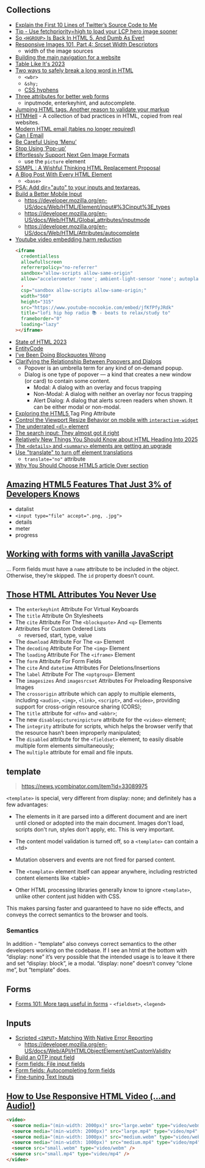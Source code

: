 
## Collections

- [Explain the First 10 Lines of Twitter’s Source Code to Me](https://css-tricks.com/explain-the-first-10-lines-of-twitter-source-code/)
- [Tip - Use fetchpriority=high to load your LCP hero image sooner](https://addyosmani.com/blog/fetch-priority/)
- [So `<HGROUP>` Is Back In HTML 5, And Dumb As Ever!](https://medium.com/codex/so-hgroup-is-back-in-html-5-and-dumb-as-ever-c81e00f6320d)
- [Responsive Images 101, Part 4: Srcset Width Descriptors](https://cloudfour.com/thinks/responsive-images-101-part-4-srcset-width-descriptors/)
  - width of the image sources
- [Building the main navigation for a website](https://web.dev/website-navigation/)
- [Table Like It's 2023](https://www.htmhell.dev/adventcalendar/2022/14/)
- [Two ways to safely break a long word in HTML](https://www.amitmerchant.com/two-ways-to-safely-break-a-long-word-in-html/)
  - `<wbr>`
  - `&shy;`
  - [CSS hyphens](https://developer.mozilla.org/en-US/docs/Web/CSS/hyphens)
- [Three attributes for better web forms](https://adactio.com/journal/19842)
  - inputmode, enterkeyhint, and autocomplete.
- [Jumping HTML tags. Another reason to validate your markup](https://pepelsbey.dev/articles/jumping-html-tags/)
- [HTMHell](https://www.htmhell.dev/) - A collection of bad practices in HTML, copied from real websites.
- [Modern HTML email (tables no longer required)](https://fullystacked.net/posts/modern-html-email/)
- [Can I Email](https://www.caniemail.com/clients/)
- [Be Careful Using ‘Menu’](https://adrianroselli.com/2023/05/be-careful-using-menu.html)
- [Stop Using ‘Pop-up’](https://adrianroselli.com/2021/07/stop-using-pop-up.html)
- [Effortlessly Support Next Gen Image Formats](https://dennisforbes.ca/articles/jpegxl_just_won_the_image_wars.html)
  - use the `picture` element
- [SSMPL : A Wishful Thinking HTML Replacement Proposal](https://medium.com/codex/ssmpl-a-wishful-thinking-html-replacement-proposal-1e11e8d86bf6)
- [A Blog Post With Every HTML Element](https://www.patrickweaver.net/blog/a-blog-post-with-every-html-element/)
  - `<base>`
- [PSA: Add dir="auto" to your inputs and textareas.](https://mough.xyz/312/psa-add-dir-auto-to-your-inputs-and-textareas)
- [Build a Better Mobile Input](https://better-mobile-inputs.netlify.app/)
  - https://developer.mozilla.org/en-US/docs/Web/HTML/Element/input#%3Cinput%3E_types
  - https://developer.mozilla.org/en-US/docs/Web/HTML/Global_attributes/inputmode
  - https://developer.mozilla.org/en-US/docs/Web/HTML/Attributes/autocomplete
- [Youtube video embedding harm reduction](https://dustri.org/b/youtube-video-embedding-harm-reduction.html)
  ```html
  <iframe
    credentialless
    allowfullscreen
    referrerpolicy="no-referrer"
    sandbox="allow-scripts allow-same-origin"
    allow="accelerometer 'none'; ambient-light-sensor 'none'; autoplay 'none'; battery 'none'; browsing-topics 'none'; camera 'none'; display-capture 'none'; domain-agent 'none'; document-domain 'none'; encrypted-media 'none'; execution-while-not-rendered 'none'; execution-while-out-of-viewport ''; gamepad 'none'; geolocation 'none'; gyroscope 'none'; hid 'none'; identity-credentials-get 'none'; idle-detection 'none'; local-fonts 'none'; magnetometer 'none'; microphone 'none'; midi 'none'; otp-credentials 'none'; payment 'none'; picture-in-picture 'none'; publickey-credentials-create 'none'; publickey-credentials-get 'none'; screen-wake-lock 'none'; serial 'none'; speaker-selection 'none'; usb 'none'; window-management 'none'; xr-spatial-tracking 'none'"
    ,
    csp="sandbox allow-scripts allow-same-origin;"
    width="560"
    height="315"
    src="https://www.youtube-nocookie.com/embed/jfKfPfyJRdk"
    title="lofi hip hop radio 📚 - beats to relax/study to"
    frameborder="0"
    loading="lazy"
  ></iframe>
  ```
- [State of HTML 2023](https://2023.stateofhtml.com/)
- [EntityCode](https://entitycode.com/)
- [I’ve Been Doing Blockquotes Wrong](https://css-irl.info/ive-been-doing-blockquotes-wrong/)
- [Clarifying the Relationship Between Popovers and Dialogs](https://css-tricks.com/clarifying-the-relationship-between-popovers-and-dialogs/)
  - Popover is an umbrella term for any kind of on-demand popup.
  - Dialog is one type of popover — a kind that creates a new window (or card) to contain some content.
    - Modal: A dialog with an overlay and focus trapping
    - Non-Modal: A dialog with neither an overlay nor focus trapping
    - Alert Dialog: A dialog that alerts screen readers when shown. It can be either modal or non-modal.
- [Exploring the HTML5 <a> Tag Ping Attribute](https://jsdev.space/html-ping-attribute/)
- [Control the Viewport Resize Behavior on mobile with `interactive-widget`](https://htmhell.dev/adventcalendar/2024/4/)
- [The underrated `<dl>` element](https://htmhell.dev/adventcalendar/2024/26/)
- [The search input: They almost got it right](https://htmhell.dev/adventcalendar/2024/24/)
- [Relatively New Things You Should Know about HTML Heading Into 2025](https://frontendmasters.com/blog/bone-up-html-2025/)
- [The `<details>` and `<summary>` elements are getting an upgrade](https://blog.stephaniestimac.com/posts/2024/10/html-details-and-summary-update/)
- [Use "translate" to turn off element translations](https://www.stefanjudis.com/today-i-learned/non-translatable-html-elements/)
  - `translate="no"` attribute
- [Why You Should Choose HTML5 article Over section](https://www.smashingmagazine.com/2020/01/html5-article-section/)

## [Amazing HTML5 Features That Just 3% of Developers Knows](https://halimshams.medium.com/amazing-html5-features-that-just-3-of-developers-knows-easy-and-surprising-ac67ff598162)

- datalist
- `<input type="file" accept=".png, .jpg">`
- details
- meter
- progress

## [Working with forms with vanilla JavaScript](https://gomakethings.com/working-with-forms-with-vanilla-javascript/)

... Form fields must have a `name` attribute to be included in the object. Otherwise, they’re skipped. The `id` property doesn’t count.

## [Those HTML Attributes You Never Use](https://www.smashingmagazine.com/2022/03/html-attributes-you-never-use/)

- The `enterkeyhint` Attribute For Virtual Keyboards
- The `title` Attribute On Stylesheets
- The `cite` Attribute For The `<blockquote>` And `<q>` Elements
- Attributes For Custom Ordered Lists
  - reversed, start, type, value
- The `download` Attribute For The `<a>` Element
- The `decoding` Attribute For The `<img>` Element
- The `loading` Attribute For The `<iframe>` Element
- The `form` Attribute For Form Fields
- The `cite` And `datetime` Attributes For Deletions/Insertions
- The `label` Attribute For The `<optgroup>` Element
- The `imagesizes` And `imagesrcset` Attributes For Preloading Responsive Images
- The `crossorigin` attribute which can apply to multiple elements, including `<audio>`, `<img>`, `<link>`, `<script>`, and `<video>`, providing support for cross-origin resource sharing (CORS);
- The `title` attribute for `<dfn>` and `<abbr>`;
- The new `disablepictureinpicture` attribute for the `<video>` element;
- The `integrity` attribute for scripts, which helps the browser verify that the resource hasn’t been improperly manipulated;
- The `disabled` attribute for the `<fieldset>` element, to easily disable multiple form elements simultaneously;
- The `multiple` attribute for email and file inputs.

## template

> https://news.ycombinator.com/item?id=33089975

`<template>` is special, very different from display: none; and definitely has a few advantages:

- The elements in it are parsed into a different document and are inert until cloned or adopted into the main document. Images don't load, scripts don't run, styles don't apply, etc. This is very important.

- The content model validation is turned off, so a `<template>` can contain a <td\>

- Mutation observers and events are not fired for parsed content.

- The `<template>` element itself can appear anywhere, including restricted content elements like <table\>

- Other HTML processing libraries generally know to ignore `<template>`, unlike other content just hidden with CSS.

This makes parsing faster and guaranteed to have no side effects, and conveys the correct semantics to the browser and tools.

### Semantics

In addition - “template” also conveys correct semantics to the other developers working on the codebase. If I see an html at the bottom with “display: none” it’s very possible that the intended usage is to leave it there and set “display: block”, ie a modal. “display: none” doesn’t convey “clone me”, but “template” does.

## Forms

- [Forms 101: More tags useful in forms](https://thevalleyofcode.com/forms/5-more-tags-useful-in-forms) - `<fieldset>`, `<legend>`

## Inputs

- [Scripted `<INPUT>` Matching With Native Error Reporting](https://medium.com/codex/scripted-input-matching-with-native-error-reporting-8287dd7ac40a)
  - https://developer.mozilla.org/en-US/docs/Web/API/HTMLObjectElement/setCustomValidity
- [Build an OTP input field](https://phuoc.ng/collection/html-dom/build-an-otp-input-field/)
- [Form fields: File input fields](https://thevalleyofcode.com/form-fields/5-file-input-fields)
- [Form fields: Autocompleting form fields](https://thevalleyofcode.com/form-fields/8-autocompleting-form-fields)
- [Fine-tuning Text Inputs](https://garrettdimon.com/journal/posts/fine-tuning-text-inputs)

## [How to Use Responsive HTML Video (...and Audio!)](https://scottjehl.com//posts/using-responsive-video/)

```html
<video>
  <source media="(min-width: 2000px)" src="large.webm" type="video/webm" />
  <source media="(min-width: 2000px)" src="large.mp4" type="video/mp4" />
  <source media="(min-width: 1000px)" src="medium.webm" type="video/webm" />
  <source media="(min-width: 1000px)" src="medium.mp4" type="video/mp4" />
  <source src="small.webm" type="video/webm" />
  <source src="small.mp4" type="video/mp4" />
</video>
```
